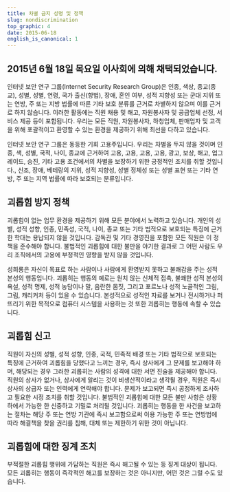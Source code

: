 ```yaml
---
title: 차별 금지 성명 및 정책
slug: nondiscrimination
top_graphic: 4
date: 2015-06-18
english_is_canonical: 1
---
```


## 2015년 6월 18일 목요일 이사회에 의해 채택되었습니다.

인터넷 보안 연구 그룹(Internet Security Research Group)은 인종, 색상, 종교(종교), 성별, 성별, 연령, 국가 출신(항법), 장애, 혼인 여부, 성적 지향성 또는 군대 지위 또는 연방, 주 또는 지방 법률에 따른 기타 보호 분류를 근거로 차별하지 않으며 이를 근거로 하지 않습니다. 이러한 활동에는 직원 채용 및 해고, 자원봉사자 및 공급업체 선정, 서비스 제공 등이 포함됩니다. 우리는 모든 직원, 자원봉사자, 하청업체, 판매업자 및 고객을 위해 포괄적이고 환영할 수 있는 환경을 제공하기 위해 최선을 다하고 있습니다.

인터넷 보안 연구 그룹은 동등한 기회 고용주입니다. 우리는 차별을 두지 않을 것이며 인종, 색, 성별, 국적, 나이, 종교에 근거하여 고용, 고용, 고용, 고용, 광고, 보상, 해고, 업그레이드, 승진, 기타 고용 조건에서의 차별을 보장하기 위한 긍정적인 조치를 취할 것입니다., 신조, 장애, 베테랑의 지위, 성적 지향성, 성별 정체성 또는 성별 표현 또는 기타 연방, 주 또는 지역 법률에 따라 보호되는 분류입니다.

## 괴롭힘 방지 정책

괴롭힘이 없는 업무 환경을 제공하기 위해 모든 분야에서 노력하고 있습니다. 개인의 성별, 성적 성향, 인종, 민족성, 국적, 나이, 종교 또는 기타 법적으로 보호되는 특징에 근거한 학대는 용납되지 않을 것입니다. 감독관 및 기타 경영진을 포함한 모든 직원은 이 정책을 준수해야 합니다. 불법적인 괴롭힘에 대한 불만을 야기한 결과로 그 어떤 사람도 우리 조직에서의 고용에 부정적인 영향을 받지 않을 것입니다.

성희롱은 자신이 목표로 하는 사람이나 사람에게 환영받지 못하고 불쾌감을 주는 성적 본성의 행동입니다. 괴롭히는 행동의 예로는 원치 않는 신체적 접촉, 불쾌한 성적 본성의 욕설, 성적 명제, 성적 농담이나 말, 음란한 몸짓, 그리고 포르노나 성적 노골적인 그림, 그림, 캐리커처 등이 있을 수 있습니다. 본성적으로 성적인 자료를 보거나 전시하거나 퍼뜨리기 위한 목적으로 컴퓨터 시스템을 사용하는 것 또한 괴롭히는 행동에 속할 수 있습니다.

## 괴롭힘 신고

직원이 자신의 성별, 성적 성향, 인종, 국적, 민족적 배경 또는 기타 법적으로 보호되는 특징에 근거하여 괴롭힘을 당했다고 느끼는 경우, 즉시 상사에게 그 문제를 보고해야 하며, 해당되는 경우 그러한 괴롭히는 사람의 성격에 대한 서면 진술을 제공해야 합니다. 직원의 상사가 없거나, 상사에게 알리는 것이 비생산적이라고 생각될 경우, 직원은 즉시 상사의 상급자 또는 인력에게 연락해야 합니다. 문제가 보고되면 즉시 공정하게 조사하고 필요한 시정 조치를 취할 것입니다. 불법적인 괴롭힘에 대한 모든 불만 사항은 상황 하에서 가능한 한 신중하고 기밀로 처리될 것입니다. 괴롭히는 행동을 한 사건을 보고하는 절차는 해당 주 또는 연방 기관에 즉시 보고함으로써 이용 가능한 주 또는 연방법에 따라 해결책을 찾을 권리를 침해, 대체 또는 제한하기 위한 것이 아닙니다.

## 괴롭힘에 대한 징계 조치

부적절한 괴롭힘 행위에 가담하는 직원은 즉시 해고될 수 있는 등 징계 대상이 됩니다. 모든 괴롭히는 행동이 즉각적인 해고를 보장하는 것은 아니지만, 어떤 것은 그럴 수도 있습니다.
